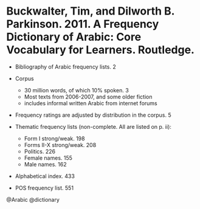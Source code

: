 # Buckwalter, Tim, and Dilworth B. Parkinson. 2011. A Frequency Dictionary of Arabic: Core Vocabulary for Learners. Routledge.

- Bibliography of Arabic frequency lists. 2

- Corpus
  - 30 million words, of which 10% spoken. 3
  - Most texts from 2006-2007, and some older fiction 
  - includes informal written Arabic from internet forums

- Frequency ratings are adjusted by distribution in the corpus. 5

- Thematic frequency lists (non-complete. All are listed on p. ii):
  - Form I strong/weak. 198
  - Forms II-X strong/weak. 208
  - Politics. 226 
  - Female names. 155
  - Male names. 162

- Alphabetical index. 433
- POS frequency list. 551

@Arabic
@dictionary
